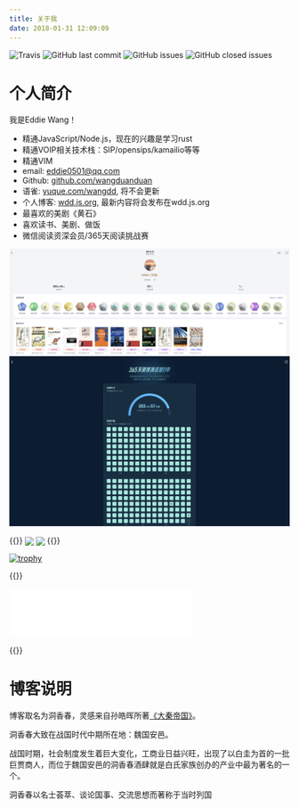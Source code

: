 ```yaml
---
title: 关于我
date: 2018-01-31 12:09:09
---
```


![Travis](https://img.shields.io/travis/wangduanduan/wangduanduan.github.io.svg) ![GitHub last commit](https://img.shields.io/github/last-commit/wangduanduan/wangduanduan.github.io.svg)  ![GitHub issues](https://img.shields.io/github/issues/wangduanduan/wangduanduan.github.io.svg)  ![GitHub closed issues](https://img.shields.io/github/issues-closed/wangduanduan/wangduanduan.github.io.svg)

# 个人简介

我是Eddie Wang！

- 精通JavaScript/Node.js，现在的兴趣是学习rust
- 精通VOIP相关技术栈：SIP/opensips/kamailio等等
- 精通VIM
- email: eddie0501@qq.com
- Github: [github.com/wangduanduan](https://github.com/wangduanduan)
- 语雀: [yuque.com/wangdd](https://yuque.com/wangdd), 将不会更新
- 个人博客: [wdd.js.org](https://wdd.js.org), 最新内容将会发布在wdd.js.org
- 最喜欢的美剧《黄石》
- 喜欢读书、美剧、做饭
- 微信阅读资深会员/365天阅读挑战赛

![](atta/2025-07-04-05-19-13.png)
![](atta/2025-07-04-05-21-57.png)

{{<rawhtml>}}
<span>
  <img align="center" src="https://github-readme-stats.vercel.app/api?username=wangduanduan&count_private=true&show_icons=true&&theme=onedark" />
</span>
<span>
  <img align="center" src="https://github-readme-stats.vercel.app/api/top-langs/?username=wangduanduan&theme=onedark&layout=compact" />
</span>
{{</rawhtml>}}

[![trophy](https://github-profile-trophy.vercel.app/?username=wangduanduan&theme=onedark&rank=SECRET,SSS,SS,S,AAA,AA,A)](https://github.com/ryo-ma/github-profile-trophy)




{{<rawhtml>}}

<iframe frameborder="no" border="0" marginwidth="0" marginheight="0" width=330 height=86 src="//music.163.com/outchain/player?type=2&id=1902127843&auto=1&height=66"></iframe>

{{</rawhtml>}}

# 博客说明

博客取名为洞香春，灵感来自孙皓晖所著[《大秦帝国》](https://book.douban.com/subject/3079029/)。

洞香春大致在战国时代中期所在地：魏国安邑。

战国时期，社会制度发生着巨大变化，工商业日益兴旺，出现了以白圭为首的一批巨贾商人，而位于魏国安邑的洞香春酒肆就是白氏家族创办的产业中最为著名的一个。

洞香春以名士荟萃、谈论国事、交流思想而著称于当时列国
